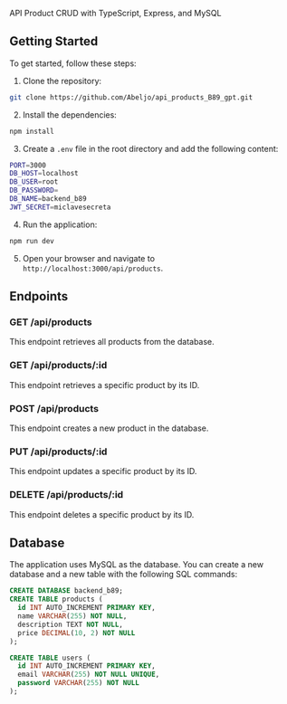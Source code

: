 API Product CRUD with TypeScript, Express, and MySQL

## Getting Started

To get started, follow these steps:

1. Clone the repository:

```bash
git clone https://github.com/Abeljo/api_products_B89_gpt.git
```

2. Install the dependencies:

```bash
npm install
```

3. Create a `.env` file in the root directory and add the following content:

```bash
PORT=3000
DB_HOST=localhost
DB_USER=root
DB_PASSWORD=
DB_NAME=backend_b89
JWT_SECRET=miclavesecreta
```

4. Run the application:

```bash
npm run dev
```

5. Open your browser and navigate to `http://localhost:3000/api/products`.

## Endpoints

### GET /api/products

This endpoint retrieves all products from the database.

### GET /api/products/:id

This endpoint retrieves a specific product by its ID.

### POST /api/products

This endpoint creates a new product in the database.

### PUT /api/products/:id

This endpoint updates a specific product by its ID.

### DELETE /api/products/:id

This endpoint deletes a specific product by its ID.

## Database

The application uses MySQL as the database. You can create a new database and a new table with the following SQL commands:

```sql
CREATE DATABASE backend_b89;
CREATE TABLE products (
  id INT AUTO_INCREMENT PRIMARY KEY,
  name VARCHAR(255) NOT NULL,
  description TEXT NOT NULL,
  price DECIMAL(10, 2) NOT NULL
);

CREATE TABLE users (
  id INT AUTO_INCREMENT PRIMARY KEY,
  email VARCHAR(255) NOT NULL UNIQUE,
  password VARCHAR(255) NOT NULL
);
```

